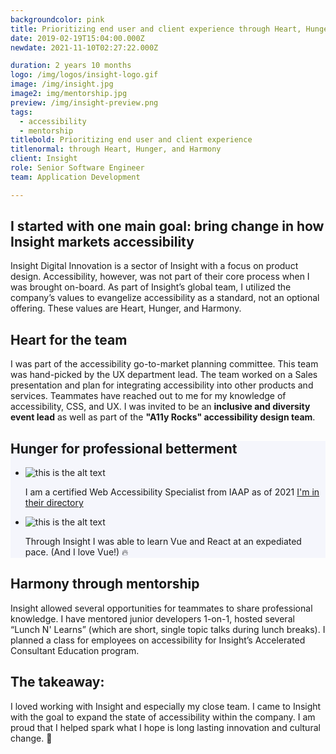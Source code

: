 ```yaml
---
backgroundcolor: pink
title: Prioritizing end user and client experience through Heart, Hunger, and Harmony
date: 2019-02-19T15:04:00.000Z
newdate: 2021-11-10T02:27:22.000Z

duration: 2 years 10 months
logo: /img/logos/insight-logo.gif
image: /img/insight.jpg
image2: img/mentorship.jpg
preview: /img/insight-preview.png
tags:
  - accessibility
  - mentorship
titlebold: Prioritizing end user and client experience  
titlenormal: through Heart, Hunger, and Harmony
client: Insight 
role: Senior Software Engineer
team: Application Development

---
```


<section>

<div class="inner-wrap content mini">

<div class="first"></div>

<div class="div2"> 

## I started with one main goal: bring change in how Insight markets accessibility
Insight Digital Innovation is a sector of Insight with a focus on product design. Accessibility, however, was not part of their core process when I was brought on-board. As part of Insight’s global team, I utilized the company’s values to evangelize accessibility as a standard, not an optional offering. These values are Heart, Hunger, and Harmony.

</div>

</section>

<section>

## Heart for the team
I was part of the accessibility go-to-market planning committee. This team was hand-picked by the UX department lead. The team worked on a Sales presentation and plan for integrating accessibility into other products and services. Teammates have reached out to me for my knowledge of accessibility, CSS, and UX. I was invited to be an **inclusive and diversity event lead** as well as part of the **"A11y Rocks" accessibility design team**.

</section>


<section style="background-color: #F5F6FC">

## Hunger for professional betterment
<ul class="parent3">
<li class="div--1">
<div class="subparent3">
<div class="subdiv--1"> 

![this is the alt text](/img/accessibility.png "Title is optional")

</div>
<div class="subdiv--2">

I am a certified Web Accessibility Specialist from IAAP as of 2021 [I'm in their directory](post/brewing-chemex/#comparing-the-results)

</div>
</div>
</li>
<li class="div--2"> 
  <div class="subparent3">
  <div class="subdiv--1" style="mix-blend-mode: darken;">

  ![this is the alt text](/img/vue-react.png "Title is optional")

  </div>
  <div class="subdiv--2">

  Through Insight I was able to learn 
  Vue and React at an expediated pace. 
  (And I love Vue!) 🔥

  </div>
  </div> <!--//subparent3 -->
</li> <!--//div--2 -->
</ul>
</section>

<section> 

## Harmony through mentorship
Insight allowed several opportunities for teammates to share professional knowledge. I have mentored junior developers 1-on-1, hosted several “Lunch N' Learns” (which are short, single topic talks during lunch breaks). I planned a class for employees on accessibility for Insight’s Accelerated Consultant Education program.
<!-- 
![this is the alt text](/img/mentorship.jpg "Title is optional") -->

</section>

<section id="final" class="takeaway fullwidth">

<div class="inner-wrap">

## The takeaway:  
I loved working with Insight and especially my close team. 
I came to Insight with the goal to expand the state of accessibility within the company. I am proud that I 
helped spark what I hope is long lasting innovation and cultural change. 🤟

</div>

</section>
